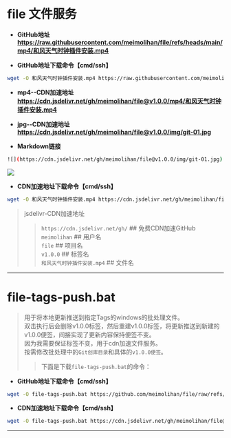 # file 文件服务

* **GitHub地址**    
**<https://raw.githubusercontent.com/meimolihan/file/refs/heads/main/mp4/和风天气时钟插件安装.mp4>**

* **GitHub地址下载命令【cmd/ssh】**  
```bash
wget -O 和风天气时钟插件安装.mp4 https://raw.githubusercontent.com/meimolihan/file/refs/heads/main/mp4/和风天气时钟插件安装.mp4
```

* **mp4--CDN加速地址**    
**<https://cdn.jsdelivr.net/gh/meimolihan/file@v1.0.0/mp4/和风天气时钟插件安装.mp4>**

* **jpg--CDN加速地址**    
**<https://cdn.jsdelivr.net/gh/meimolihan/file@v1.0.0/img/git-01.jpg>**

* **Markdown链接**
```bash
![](https://cdn.jsdelivr.net/gh/meimolihan/file@v1.0.0/img/git-01.jpg)
```

![](https://cdn.jsdelivr.net/gh/meimolihan/file@v1.0.0/img/git-01.jpg)

* **CDN加速地址下载命令【cmd/ssh】**  
```bash
wget -O 和风天气时钟插件安装.mp4 https://cdn.jsdelivr.net/gh/meimolihan/file@v1.0.0/mp4/和风天气时钟插件安装.mp4
```

> jsdelivr-CDN加速地址
>> `https://cdn.jsdelivr.net/gh/`  ## 免费CDN加速GitHub  
>> `meimolihan`  ## 用户名  
>> `file`  ## 项目名  
>> `v1.0.0`   ## 标签名  
>> `和风天气时钟插件安装.mp4`  ## 文件名

---

# file-tags-push.bat

> 用于将本地更新推送到指定Tags的windows的批处理文件。  
> 双击执行后会删除v1.0.0标签，然后重建v1.0.0标签，将更新推送到新建的v1.0.0便签，间接实现了更新内容保持便签不变。  
> 因为我需要保证标签不变，用于cdn加速文件服务。  
> 按需修改批处理中的`Git创库目录`和具体的`v1.0.0便签`。  
>> 下面是下载`file-tags-push.bat`的命令：

* **GitHub地址下载命令【cmd/ssh】**
```bash
wget -O file-tags-push.bat https://github.com/meimolihan/file/raw/refs/heads/main/tags-push/file-tags-push.bat
```

* **CDN加速地址下载命令【cmd/ssh】**  
```bash
wget -O file-tags-push.bat https://cdn.jsdelivr.net/gh/meimolihan/file@v1.0.0/tags-push/file-tags-push.bat
```

---

